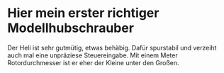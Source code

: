 # Hier mein erster richtiger Modellhubschrauber

Der Heli ist sehr gutmütig, etwas behäbig. Dafür spurstabil und verzeiht auch mal eine unpräziese Steuereingabe. Mit einem Meter Rotordurchmesser ist er eher der Kleine unter den Großen.

